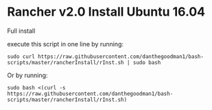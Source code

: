 # Rancher v2.0 Install Ubuntu 16.04
Full install

execute this script in one line by running:

`sudo curl https://raw.githubusercontent.com/danthegoodman1/bash-scripts/master/rancherInstall/rInst.sh | sudo bash`



Or by running:

`sudo bash <(curl -s https://raw.githubusercontent.com/danthegoodman1/bash-scripts/master/rancherInstall/rInst.sh)`
